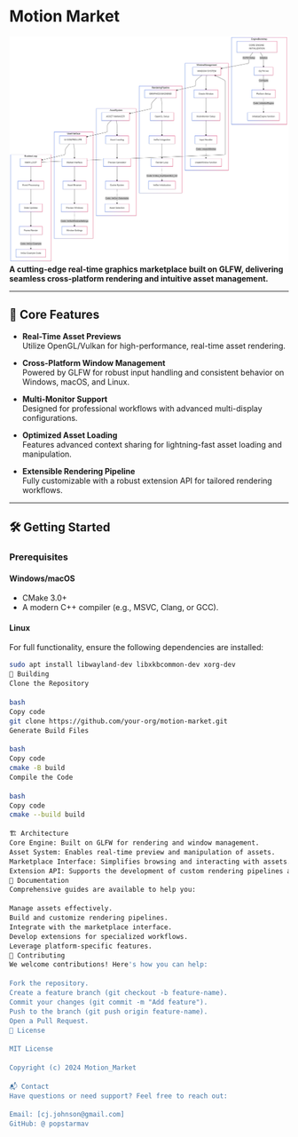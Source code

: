 # Motion Market  
![image alt](https://github.com/popstarmav/Motion_Market/blob/25629c10d4268a579286a2356fb71137ca3c5e41/flowchart.png)
**A cutting-edge real-time graphics marketplace built on GLFW, delivering seamless cross-platform rendering and intuitive asset management.**  

---

## 🚀 Core Features  

- **Real-Time Asset Previews**  
  Utilize OpenGL/Vulkan for high-performance, real-time asset rendering.  

- **Cross-Platform Window Management**  
  Powered by GLFW for robust input handling and consistent behavior on Windows, macOS, and Linux.  

- **Multi-Monitor Support**  
  Designed for professional workflows with advanced multi-display configurations.  

- **Optimized Asset Loading**  
  Features advanced context sharing for lightning-fast asset loading and manipulation.  

- **Extensible Rendering Pipeline**  
  Fully customizable with a robust extension API for tailored rendering workflows.  

---

## 🛠 Getting Started  

### Prerequisites  

#### Windows/macOS  
- CMake 3.0+  
- A modern C++ compiler (e.g., MSVC, Clang, or GCC).  

#### Linux  
For full functionality, ensure the following dependencies are installed:  
```bash  
sudo apt install libwayland-dev libxkbcommon-dev xorg-dev  
🔨 Building
Clone the Repository

bash
Copy code
git clone https://github.com/your-org/motion-market.git  
Generate Build Files

bash
Copy code
cmake -B build  
Compile the Code

bash
Copy code
cmake --build build  

🏗 Architecture
Core Engine: Built on GLFW for rendering and window management.
Asset System: Enables real-time preview and manipulation of assets.
Marketplace Interface: Simplifies browsing and interacting with assets.
Extension API: Supports the development of custom rendering pipelines and tools.
📖 Documentation
Comprehensive guides are available to help you:

Manage assets effectively.
Build and customize rendering pipelines.
Integrate with the marketplace interface.
Develop extensions for specialized workflows.
Leverage platform-specific features.
🤝 Contributing
We welcome contributions! Here's how you can help:

Fork the repository.
Create a feature branch (git checkout -b feature-name).
Commit your changes (git commit -m "Add feature").
Push to the branch (git push origin feature-name).
Open a Pull Request.
📜 License

MIT License

Copyright (c) 2024 Motion_Market

📬 Contact
Have questions or need support? Feel free to reach out:

Email: [cj.johnson@gmail.com]
GitHub: @ popstarmav 
